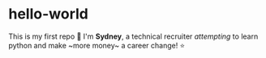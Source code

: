 # hello-world
This is my first repo 👋
I'm **Sydney**, a technical recruiter *attempting* to learn python and make ~more money~ a career change! :star:
